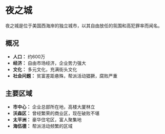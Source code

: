 # 夜之城

夜之城是位于美国西海岸的独立城市，以其自由放任的氛围和高犯罪率而闻名。

## 概况

*   **人口：** 约600万
*   **经济：** 自由市场经济，企业势力强大
*   **文化：** 多元文化，充满街头文化
*   **社会问题：** 贫富差距悬殊，帮派活动猖獗，腐败严重

## 主要区域

*   **市中心：** 企业总部所在地，高楼大厦林立
*   **沃森区：** 曾经繁荣的商业区，现在破败不堪
*   **太平洲：** 豪华住宅区，富人聚集地
*   **海伍德：** 帮派活动频繁的区域
